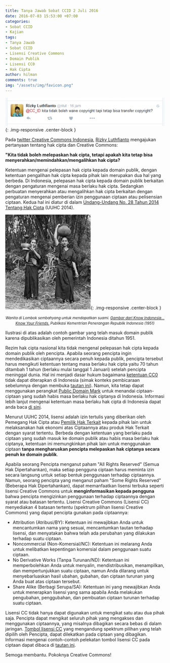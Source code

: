 ```yaml
---
title: Tanya Jawab Sobat CCID 2 Juli 2016
date: 2016-07-03 15:53:00 +07:00
categories:
- Sobat CCID
- Kajian
tags:
- Tanya Jawab
- Sobat CCID
- Lisensi Creative Commons
- Domain Publik
- Lisensi CC0
- Hak Cipta
author: hilman
comments: true
img: "/assets/img/favicon.png"
---
```


![Rizky-Luthfianto-2.jpg](/uploads/Rizky-Luthfianto-2.jpg){: .img-responsive .center-block }

Pada [twitter Creative Commons Indonesia](https://twitter.com/CC_ID), [Rizky Luthfianto](https://twitter.com/rilut) mengajukan pertanyaan tentang hak cipta dan Creative Commons:

**"Kita tidak boleh melepaskan hak cipta, tetapi apakah kita tetap bisa menyerahkan/memindahkan/mengalihkan hak cipta?**

Ketentuan mengenai pelepasan hak cipta kepada domain publik, dengan ketentuan pengalihan hak cipta kepada pihak lain merupakan dua hal yang berbeda. Di Indonesia, pelepasan hak cipta kepada domain publik berkaitan dengan pengaturan mengenai masa berlaku hak cipta. Sedangkan perbuatan menyerahkan atau mengalihkan hak cipta berkaitan dengan pengaturan mengenai pemberian izin penggunaan ciptaan atau pelisensian ciptaan. Kedua hal ini diatur di dalam [Undang-Undang No. 28 Tahun 2014 Tentang Hak Cipta](https://id.wikisource.org/wiki/Undang-Undang_Republik_Indonesia_Nomor_28_Tahun_2014) (UUHC 2014).

![Wanita-di-Lombok-sembahyang-untuk-mendapatkan-suami-270x300.jpg](/uploads/Wanita-di-Lombok-sembahyang-untuk-mendapatkan-suami-270x300.jpg){: .img-responsive .center-block }<center><small><i>Wanita di Lombok sembahyang untuk mendapatkan suami. <a href="https://commons.wikimedia.org/wiki/File:Women_of_Lombok_going_to_pray_for_a_husband,_Know_Indonesia..._Know_Your_Friend,_p34.jpg#.7B.7Bint:filedesc.7D.7D">Gambar dari Know Indonesia... Know Your Friends.</a> Publikasi Kementrian Penerangan Republik Indonesia (1951)</i></small></center>

Ilustrasi di atas adalah contoh gambar yang telah masuk domain publik karena dipublikasikan oleh pemerintah Indonesia ditahun 1951.

Rezim hak cipta nasional kita tidak mengenal pelepasan hak cipta kepada domain publik oleh pencipta. Apabila seorang pencipta ingin mendedikasikan ciptaannya secara penuh kepada publik, pencipta tersebut harus mengikuti ketentuan tentang masa berlaku hak cipta yaitu 70 tahun ditambah 1 tahun (berlaku mulai tanggal 1 Januari) setelah pencipta meninggal dunia. Hal ini menjadi dasar hukum bagaimana [ketentuan CC0](https://creativecommons.org/share-your-work/public-domain/cc0/) tidak dapat diterapkan di Indonesia (simak konteks pembicaraan sebelumnya dengan membuka [tautan ini](https://twitter.com/CC_ID/status/749091255691255810)). Namun, kita tetap dapat menggunakan perangkat [Public Domain Mark](https://creativecommons.org/share-your-work/public-domain/pdm/) untuk menandai ciptaan-ciptaan yang sudah habis masa berlaku hak ciptanya di Indonesia. Informasi lebih lanjut mengenai ketentuan masa berlaku hak cipta di Indonesia dapat anda baca [di sini](https://ccid.siteleaf.net/kajian/2016/06/14/ketentuan-masa-berlaku-hak-cipta-di-indonesia-berdasarkan-uuch-2014.html).

Menurut UUHC 2014, lisensi adalah izin tertulis yang diberikan oleh Pemegang Hak Cipta atau [Pemilik Hak Terkait](https://ccid.siteleaf.net/kajian/2016/06/14/ketentuan-masa-berlaku-hak-cipta-di-indonesia-berdasarkan-uuch-2014.html) kepada pihak lain untuk melaksanakan hak ekonomi atas Ciptaannya atau produk Hak Terkait dengan syarat tertentu. Berbeda dengan ketentuan yang berlaku pada ciptaan yang sudah masuk ke domain publik atau habis masa berlaku hak ciptanya, ketentuan ini memungkinkan pihak lain untuk menggunakan ciptaan **tanpa mengharuskan pencipta melepaskan hak ciptanya secara penuh ke domain publik**.

Apabila seorang Pencipta menganut paham "All Rights Reserved" (Semua Hak Dipertahankan), maka setiap pengguna ciptaan harus meminta izin secara langsung untuk setiap bentuk penggunaan terhadap ciptaannya. Namun, seorang pencipta yang menganut paham "Some Rights Reserved" (Beberapa Hak Dipertahankan), dapat memanfaatkan lisensi terbuka seperti lisensi Creative Commons untuk **menginformasikan kepada pengguna** bahwa pencipta mengizinkan penggunaan terhadap ciptaannya dengan syarat atau batasan tertentu. Lisensi Creative Commons (Lisensi CC) menyediakan 4 batasan tertentu (spektrum pilihan lisensi Creative Commons) yang dapat pencipta gunakan pada ciptaannya:

* Attribution (Atribusi/BY): Ketentuan ini mewajibkan Anda untuk mencantumkan nama yang sesuai, mencantumkan tautan terhadap lisensi, dan menyatakan bahwa telah ada perubahan yang dilakukan terhadap suatu ciptaan.
* Noncommercial (Non-Komersial/NC): Ketentuan ini melarang Anda untuk melibatkan kepentingan komersial dalam penggunaan suatu ciptaan.
* No Derivative Works (Tanpa Turunan/ND): Ketentuan ini memperbolehkan Anda untuk menyalin, mendistribusikan, menampilkan, dan mempertunjukkan suatu ciptaan, namun Anda dilarang untuk menyebarluaskan hasil ubahan, gubahan, dan ciptaan turunan yang Anda buat atas ciptaan tersebut.
* Share Alike (Berbagi Serupa/SA): Ketentuan ini yang mewajibkan Anda untuk menerapkan lisensi yang sama apabila Anda melakukan pengubahan, penggubahan, dan pembuatan ciptaan turunan terhadap suatu ciptaan.

Lisensi CC tidak hanya dapat digunakan untuk mengikat satu atau dua pihak saja. Pencipta dapat mengikat seluruh pihak yang mengakses dan menggunakan ciptaannya, yang misalnya dibagikan secara bebas di dalam jaringan. [Tombol lisensi  CC](https://creativecommons.org/about/downloads/) yang mengandung spektrum pilihan yang telah dipilih oleh Pencipta, dapat dilekatkan pada ciptaan yang dibagikan. Informasi mengenai contoh-contoh pelekatan tombol lisensi CC pada ciptaan dapat dibaca di [tautan ini](https://creativecommons.org/examples/).

Semoga membantu. Pokoknya Creative Commons!

